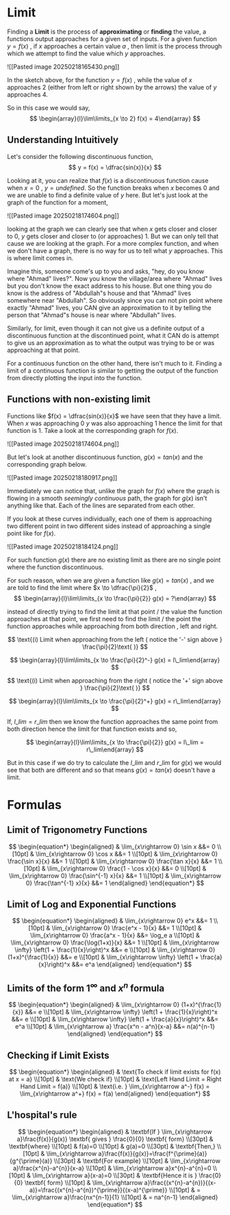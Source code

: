 # Limit

Finding a **Limit** is the process of **approximating** or **finding** the value, a functions output approaches for a given set of inputs. For a given function $y = f(x)$ , if $x$ approaches a certain value $a$ , then limit is the process through which we attempt to find the value which $y$ approaches.

![[Pasted image 20250218165430.png]]

In the sketch above, for the function $y = f(x)$ , while the value of $x$ approaches 2 (either from left or right shown by the arrows) the value of $y$ approaches 4. 

So in this case we would say,
$$
\begin{array}{l}\lim\limits_{x \to 2} f(x) = 4\end{array}
$$


## Understanding Intuitively

Let's consider the following discontinuous function,
$$
y = f(x) = \dfrac{sin(x)}{x}
$$

Looking at it, you can realize that $f(x)$ is a discontinuous function cause when $x = 0$ , $y = undefined$. So the function breaks when $x$ becomes 0 and we are unable to find a definite value of $y$ here. But let's just look at the graph of the function for a moment,

![[Pasted image 20250218174604.png]]

looking at the graph we can clearly see that when $x$ gets closer and closer to 0, $y$ gets closer and closer  to (or approaches) 1. But we can only tell that cause we are looking at the graph. For a more complex function, and when we don't have a graph, there is no way for us to tell what $y$ approaches. This is where limit comes in.

Imagine this, someone come's up to you and asks, "hey, do you know where "Ahmad" lives?". Now you know the village/area where "Ahmad" lives but you don't know the exact address to his house. But one thing you do know is the address of "Abdullah"s house and that "Ahmad" lives somewhere near "Abdullah". So obviously since you can not pin point where exactly "Ahmad" lives, you CAN give an approximation to it by telling the person that "Ahmad"s house is near where "Abdullah" lives.

Similarly, for limit, even though it can not give us a definite output of a discontinuous function at the discontinued point, what it CAN do is attempt to give us an approximation as to what the output was trying to be or was approaching at that point.

For a continuous function on the other hand, there isn't much to it. Finding a limit of a continuous function is similar to getting the output of the function from directly plotting the input into the function.


## Functions with non-existing limit

Functions like $f(x) = \dfrac{sin(x)}{x}$ we have seen that they have a limit. When $x$ was approaching 0 $y$ was also approaching 1 hence the limit for that function is 1. Take a look at the corresponding graph for $f(x)$.

![[Pasted image 20250218174604.png]]

But let's look at another discontinuous function, $g(x) = tan(x)$ and the corresponding graph below.

![[Pasted image 20250218180917.png]]

Immediately we can notice that, unlike the graph for $f(x)$ where the graph is flowing in a smooth _seemingly continuous_ path, the graph for $g(x)$ isn't anything like that. Each of the lines are separated from each other.

If you look at these curves individually, each one of them is approaching two different point in two different sides instead of approaching a single point like for $f(x)$.

![[Pasted image 20250218184124.png]]

For such function $g(x)$ there are no existing limit as there are no single point where the function discontinuous.

For such reason, when we are given a function like $g(x) = tan(x)$ , and we are told to find the limit where  $x \to \dfrac{\pi}{2}$  ,
$$
\begin{array}{l}\lim\limits_{x \to \frac{\pi}{2}} g(x) = ?\end{array}
$$

instead of directly trying to find the limit at that point / the value the function approaches at that point, we first need to find the limit / the point the function approaches while approaching from both direction , left and right.

$$
\text{(i) Limit when approaching from the left ( notice the '-' sign above } \frac{\pi}{2}\text{ )}
$$

$$
\begin{array}{l}\lim\limits_{x \to \frac{\pi}{2}^-} g(x) = l\_lim\end{array}
$$

$$
\text{(i) Limit when approaching from the right ( notice the '+' sign above } \frac{\pi}{2}\text{ )}
$$

$$
\begin{array}{l}\lim\limits_{x \to \frac{\pi}{2}^+} g(x) = r\_lim\end{array}
$$

If,  $l\_lim = r\_lim$  then we know the function approaches the same point from both direction hence the limit for that function exists and so,

$$
\begin{array}{l}\lim\limits_{x \to \frac{\pi}{2}} g(x) = l\_lim = r\_lim\end{array}
$$

But in this case if we do try to calculate the $l\_lim$  and $r\_lim$  for $g(x)$ we would see that both are different and so that means $g(x) = tan(x)$ doesn't have a limit.


# Formulas


## Limit of Trigonometry Functions

$$
\begin{equation*}
\begin{aligned}
& \lim_{x\rightarrow 0} \sin x &&= 0 \\[10pt]
& \lim_{x\rightarrow 0} \cos x &&= 1 \\[10pt]
& \lim_{x\rightarrow 0} \frac{\sin x}{x} &&= 1 \\[10pt]
& \lim_{x\rightarrow 0} \frac{\tan x}{x} &&= 1 \\[10pt]
& \lim_{x\rightarrow 0} \frac{1 - \cos x}{x} &&= 0 \\[10pt]
& \lim_{x\rightarrow 0} \frac{\sin^{-1} x}{x} &&= 1 \\[10pt]
& \lim_{x\rightarrow 0} \frac{\tan^{-1} x}{x} &&= 1
\end{aligned}
\end{equation*}
$$


## Limit of Log and Exponential Functions

$$
\begin{equation*}
\begin{aligned}
& \lim_{x\rightarrow 0} e^x &&= 1 \\[10pt]
& \lim_{x\rightarrow 0} \frac{e^x - 1}{x} &&= 1 \\[10pt]
& \lim_{x\rightarrow 0} \frac{a^x - 1}{x} &&= \log_e a \\[10pt]
& \lim_{x\rightarrow 0} \frac{\log(1+x)}{x} &&= 1 \\[10pt]
& \lim_{x\rightarrow \infty} \left(1 + \frac{1}{x}\right)^x &&= e \\[10pt]
& \lim_{x\rightarrow 0} (1+x)^{\frac{1}{x}} &&= e \\[10pt]
& \lim_{x\rightarrow \infty} \left(1 + \frac{a}{x}\right)^x &&= e^a
\end{aligned}
\end{equation*}
$$


## Limits of the form $1^\infty$ and $x^n$ formula

$$
\begin{equation*}
\begin{aligned}
& \lim_{x\rightarrow 0} (1+x)^{\frac{1}{x}} &&= e \\[10pt]
& \lim_{x\rightarrow \infty} \left(1 + \frac{1}{x}\right)^x &&= e \\[10pt]
& \lim_{x\rightarrow \infty} \left(1 + \frac{a}{x}\right)^x &&= e^a \\[10pt]
& \lim_{x\rightarrow a} \frac{x^n - a^n}{x-a} &&= n(a)^{n-1}
\end{aligned}
\end{equation*}
$$


## Checking if Limit Exists

$$
\begin{equation*}
\begin{aligned}
& \text{To check if limit exists for f(x) at x = a} \\[10pt]
& \text{We check if} \\[10pt]
& \text{Left Hand Limit = Right Hand Limit = f(a)} \\[10pt]
& \text{i.e. } \lim_{x\rightarrow a^-} f(x) = \lim_{x\rightarrow a^+} f(x) = f(a)
\end{aligned}
\end{equation*}
$$


## L'hospital's rule

$$
\begin{equation*}
\begin{aligned}
& \textbf{If } \lim_{x\rightarrow a}\frac{f(x)}{g(x)} \textbf{ gives } \frac{0}{0} \textbf{ form} \\[30pt]
& \textbf{where} \\[10pt]
& f(a)=0 \\[10pt]
& g(a)=0 \\[30pt]
& \textbf{Then,} \\[10pt]
& \lim_{x\rightarrow a}\frac{f(x)}{g(x)}=\frac{f^{\prime}(a)}{g^{\prime}(a)} \\[30pt]
& \textbf{For example} \\[10pt]
& \lim_{x\rightarrow a}\frac{x^{n}-a^{n}}{x-a} \\[10pt]
& \lim_{x\rightarrow a}x^{n}-a^{n}=0 \\[10pt]
& \lim_{x\rightarrow a}(x-a)=0 \\[30pt]
& \textbf{Hence it is } \frac{0}{0} \textbf{ form} \\[10pt]
& \lim_{x\rightarrow a}\frac{(x^{n}-a^{n})}{(x-a)}=\frac{(x^{n}-a^{n})^{\prime}}{(x-a)^{\prime}} \\[10pt]
& = \lim_{x\rightarrow a}\frac{nx^{n-1}}{1} \\[10pt]
& = na^{n-1}
\end{aligned}
\end{equation*}
$$
